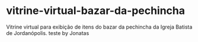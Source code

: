 # vitrine-virtual-bazar-da-pechincha
Vitrine virtual para exibição de itens do bazar da pechincha da Igreja Batista de Jordanópolis.
teste by Jonatas